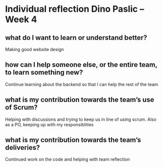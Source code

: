
# Individual reflection Dino Paslic – Week 4

## what do I want to learn or understand better?
Making good website design

## how can I help someone else, or the entire team, to learn something new?
Continue learning about the backend so that I can help the rest of the team

## what is my contribution towards the team’s use of Scrum?
Helping with discussions and trying to keep us in line of using scrum. Also as a PO, keeping up with my responsiblities 

## what is my contribution towards the team’s deliveries?
Continued work on the code and helping with team reflection
